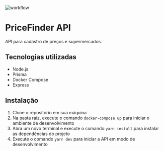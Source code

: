 ![workflow](https://github.com/carloshendvpm/api_price_finder/actions/workflows/ci.yml/badge.svg)
# PriceFinder API
API para cadastro de preços e supermercados.

## Tecnologias utilizadas

- Node.js
- Prisma
- Docker Compose
- Express

## Instalação

1. Clone o repositório em sua máquina
2. Na pasta raiz, execute o comando `docker-compose up` para iniciar o ambiente de desenvolvimento
3. Abra um novo terminal e execute o comando `yarn install` para instalar as dependências do projeto
4. Execute o comando `yarn dev` para iniciar a API em modo de desenvolvimento
